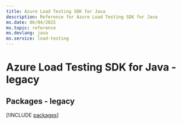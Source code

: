 ```yaml
---
title: Azure Load Testing SDK for Java
description: Reference for Azure Load Testing SDK for Java
ms.date: 06/04/2025
ms.topic: reference
ms.devlang: java
ms.service: load-testing
---
```

# Azure Load Testing SDK for Java - legacy
## Packages - legacy
[!INCLUDE [packages](load-testing-index.md)]